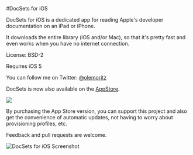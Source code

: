 #DocSets for iOS

DocSets for iOS is a dedicated app for reading Apple's developer documentation on an iPad or iPhone.

It downloads the entire library (iOS and/or Mac), so that it's pretty fast and even works when you have no internet connection.

License: BSD-2

Requires iOS 5

You can follow me on Twitter: [@olemoritz](http://twitter.com/olemoritz)

DocSets is now also available on the [AppStore](http://itunes.apple.com/app/docsets/id509945577).

<a href="http://itunes.apple.com/app/docsets/id509945577"><img src="http://github.com/omz/DocSets-for-iOS/raw/master/AppStoreBadge.png"></a>

By purchasing the App Store version, you can support this project and also get the convenience of automatic updates, not having to worry about provisioning profiles, etc.

Feedback and pull requests are welcome.

![DocSets for iOS Screenshot](http://github.com/omz/DocSets-for-iOS/raw/master/Screenshot.png)